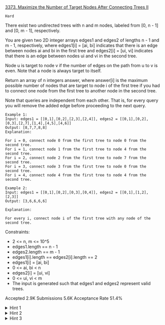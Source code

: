 [3373. Maximize the Number of Target Nodes After Connecting Trees II](https://leetcode.com/problems/maximize-the-number-of-target-nodes-after-connecting-trees-ii/)

`Hard`

There exist two undirected trees with n and m nodes, labeled from [0, n - 1] and [0, m - 1], respectively.

You are given two 2D integer arrays edges1 and edges2 of lengths n - 1 and m - 1, respectively, where edges1[i] = [ai, bi] indicates that there is an edge between nodes ai and bi in the first tree and edges2[i] = [ui, vi] indicates that there is an edge between nodes ui and vi in the second tree.

Node u is target to node v if the number of edges on the path from u to v is even. Note that a node is always target to itself.

Return an array of n integers answer, where answer[i] is the maximum possible number of nodes that are target to node i of the first tree if you had to connect one node from the first tree to another node in the second tree.

Note that queries are independent from each other. That is, for every query you will remove the added edge before proceeding to the next query.

```
Example 1:
Input: edges1 = [[0,1],[0,2],[2,3],[2,4]], edges2 = [[0,1],[0,2],[0,3],[2,7],[1,4],[4,5],[4,6]]
Output: [8,7,7,8,8]
Explanation:

For i = 0, connect node 0 from the first tree to node 0 from the second tree.
For i = 1, connect node 1 from the first tree to node 4 from the second tree.
For i = 2, connect node 2 from the first tree to node 7 from the second tree.
For i = 3, connect node 3 from the first tree to node 0 from the second tree.
For i = 4, connect node 4 from the first tree to node 4 from the second tree.

Example 2:
Input: edges1 = [[0,1],[0,2],[0,3],[0,4]], edges2 = [[0,1],[1,2],[2,3]]
Output: [3,6,6,6,6]

Explanation:

For every i, connect node i of the first tree with any node of the second tree.
```

Constraints:

- 2 <= n, m <= 10^5
- edges1.length == n - 1
- edges2.length == m - 1
- edges1[i].length == edges2[i].length == 2
- edges1[i] = [ai, bi]
- 0 <= ai, bi < n
- edges2[i] = [ui, vi]
- 0 <= ui, vi < m
- The input is generated such that edges1 and edges2 represent valid trees.

Accepted
2.9K
Submissions
5.6K
Acceptance Rate
51.4%

<details>
<summary>Hint 1</summary>

Compute an array even where even[u] is the number of nodes at an even distance from node u, for every u of the first tree.

</details>
<details>
<summary>Hint 2</summary>

Compute an array odd where odd[u] is the number of nodes at an odd distance from node u, for every u of the second tree.

</details>
<details>
<summary>Hint 3</summary>

answer[i] = even[i]+ max(odd[1], odd[2], …, odd[m - 1])

</details>